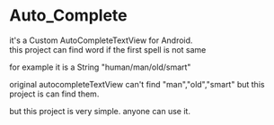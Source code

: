 # Auto_Complete
it's a Custom AutoCompleteTextView for Android.  
this project can find word if the first spell is not same

for example
it is a String "human/man/old/smart"

original autocompleteTextView can't find "man","old","smart"
but this project is can find them.

but this project is very simple.
anyone can use it.
